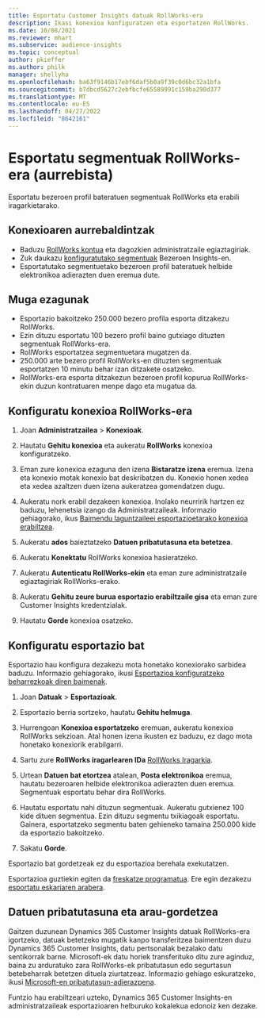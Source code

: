 ```yaml
---
title: Esportatu Customer Insights datuak RollWorks-era
description: Ikasi konexioa konfiguratzen eta esportatzen RollWorks.
ms.date: 10/08/2021
ms.reviewer: mhart
ms.subservice: audience-insights
ms.topic: conceptual
author: pkieffer
ms.author: philk
manager: shellyha
ms.openlocfilehash: ba63f9146b17ebf6daf5b0a9f39c0d6bc32a1bfa
ms.sourcegitcommit: b7dbcd5627c2ebfbcfe65589991c159ba290d377
ms.translationtype: MT
ms.contentlocale: eu-ES
ms.lasthandoff: 04/27/2022
ms.locfileid: "8642161"
---
```

# <a name="export-segments-to-rollworks-preview"></a>Esportatu segmentuak RollWorks-era (aurrebista)

Esportatu bezeroen profil bateratuen segmentuak RollWorks eta erabili iragarkietarako. 

## <a name="prerequisites-for-a-connection"></a>Konexioaren aurrebaldintzak

-   Baduzu [RollWorks kontua](https://www.rollworks.com/) eta dagozkien administratzaile egiaztagiriak.
-   Zuk daukazu [konfiguratutako segmentuak](segments.md) Bezeroen Insights-en.
-   Esportatutako segmentuetako bezeroen profil bateratuek helbide elektronikoa adierazten duen eremua dute.

## <a name="known-limitations"></a>Muga ezagunak

- Esportazio bakoitzeko 250.000 bezero profila esporta ditzakezu RollWorks.
- Ezin dituzu esportatu 100 bezero profil baino gutxiago dituzten segmentuak RollWorks-era. 
- RollWorks esportatzea segmentuetara mugatzen da.
- 250.000 arte bezero profil RollWorks-en dituzten segmentuak esportatzen 10 minutu behar izan ditzakete osatzeko. 
- RollWorks-era esporta ditzakezun bezeroen profil kopurua RollWorks-ekin duzun kontratuaren menpe dago eta mugatua da.

## <a name="set-up-connection-to-rollworks"></a>Konfiguratu konexioa RollWorks-era

1. Joan **Administratzailea** > **Konexioak**.

1. Hautatu **Gehitu konexioa** eta aukeratu **RollWorks** konexioa konfiguratzeko.

1. Eman zure konexioa ezaguna den izena **Bistaratze izena** eremua. Izena eta konexio motak konexio bat deskribatzen du. Konexio honen xedea eta xedea azaltzen duen izena aukeratzea gomendatzen dugu.

1. Aukeratu nork erabil dezakeen konexioa. Inolako neurririk hartzen ez baduzu, lehenetsia izango da Administratzaileak. Informazio gehiagorako, ikus [Baimendu laguntzaileei esportazioetarako konexioa erabiltzea](connections.md#allow-contributors-to-use-a-connection-for-exports).

1. Aukeratu **ados** baieztatzeko **Datuen pribatutasuna eta betetzea**.

1. Aukeratu **Konektatu** RollWorks konexioa hasieratzeko.

1. Aukeratu **Autenticatu RollWorks-ekin** eta eman zure administratzaile egiaztagiriak RollWorks-erako.

1. Aukeratu **Gehitu zeure burua esportazio erabiltzaile gisa** eta eman zure Customer Insights kredentzialak.

1. Hautatu **Gorde** konexioa osatzeko.

## <a name="configure-an-export"></a>Konfiguratu esportazio bat

Esportazio hau konfigura dezakezu mota honetako konexiorako sarbidea baduzu. Informazio gehiagorako, ikusi [Esportazioa konfiguratzeko beharrezkoak diren baimenak](export-destinations.md#set-up-a-new-export).

1. Joan **Datuak** > **Esportazioak**.

1. Esportazio berria sortzeko, hautatu **Gehitu helmuga**.

1. Hurrengoan **Konexioa esportatzeko** eremuan, aukeratu konexioa RollWorks sekzioan. Atal honen izena ikusten ez baduzu, ez dago mota honetako konexiorik erabilgarri.

1. Sartu zure **RollWorks iragarlearen IDa** [RollWorks Iragarkia](https://help.adroll.com/hc/articles/212011838-Advertiser-Profiles).

1. Urtean **Datuen bat etortzea** atalean, **Posta elektronikoa** eremua, hautatu bezeroaren helbide elektronikoa adierazten duen eremua. Segmentuak esportatu behar dira RollWorks.

1. Hautatu esportatu nahi dituzun segmentuak. Aukeratu gutxienez 100 kide dituen segmentua. Ezin dituzu segmentu txikiagoak esportatu. Gainera, esportatzeko segmentu baten gehieneko tamaina 250.000 kide da esportazio bakoitzeko. 

1. Sakatu **Gorde**.

Esportazio bat gordetzeak ez du esportazioa berehala exekutatzen.

Esportazioa guztiekin egiten da [freskatze programatua](system.md#schedule-tab). Ere egin dezakezu [esportatu eskariaren arabera](export-destinations.md#run-exports-on-demand). 


## <a name="data-privacy-and-compliance"></a>Datuen pribatutasuna eta arau-gordetzea

Gaitzen duzunean Dynamics 365 Customer Insights datuak RollWorks-era igortzeko, datuak betetzeko mugatik kanpo transferitzea baimentzen duzu Dynamics 365 Customer Insights, datu pertsonalak bezalako datu sentikorrak barne. Microsoft-ek datu horiek transferituko ditu zure aginduz, baina zu arduratuko zara RollWorks-ek pribatutasun edo segurtasun betebeharrak betetzen dituela ziurtatzeaz. Informazio gehiago eskuratzeko, ikusi [Microsoft-en pribatutasun-adierazpena](https://go.microsoft.com/fwlink/?linkid=396732).

Funtzio hau erabiltzeari uzteko, Dynamics 365 Customer Insights-en administratzaileak esportazioaren helburuko kokalekua edonoiz ken dezake.

